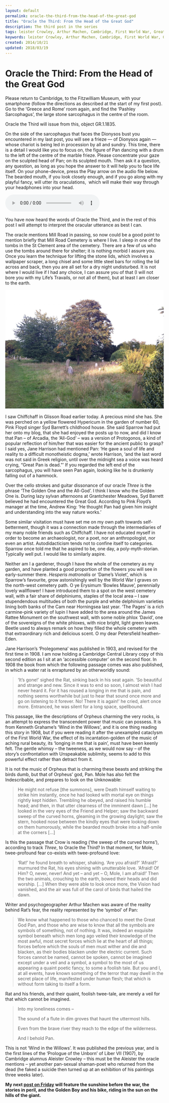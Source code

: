 ```yaml
---
layout: default
permalink: oracle-the-third-from-the-head-of-the-great-god
title: "Oracle the Third: From the Head of the Great God"
description: The third post in the series
tags: leister Crowley, Arthur Machen, Cambridge, First World War, Great God Pan, Great War, Jane Ellen Harrison, Kenneth Grahame, Mill Road Cemetery, music, Pink Floyd, psychogeography, shamanism, Syd Barrett, Wind in the Willows	
keywords: leister Crowley, Arthur Machen, Cambridge, First World War, Great God Pan, Great War, Jane Ellen Harrison, Kenneth Grahame, Mill Road Cemetery, music, Pink Floyd, psychogeography, shamanism, Syd Barrett, Wind in the Willows	
created: 2014/10/21
updated: 2018/03/19
---
```


Oracle the Third: From the Head of the Great God
================================================

Please return to Cambridge, to the Fitzwilliam Museum, with your smartphone (follow the directions as described at the 
start of my first post). Go to the ‘Greece and Rome’ room again, and find the ‘Pashley Sarcophagus’, the large stone 
sarcophagus in the centre of the room.

Oracle the Third will issue from this, object GR.1.1835.

On the side of the sarcophagus that faces the Dionysos bust you encountered in my last post, you will see a frieze — of 
Dionysos again — whose chariot is being led in procession by all and sundry. This time, there is a detail I would like 
you to focus on, the figure of Pan dancing with a drum to the left of the centre of the marble frieze. Please concentrate 
your gaze on the sculpted head of Pan; on its sculpted mouth. Then ask it a question, any question, as long as you hope 
the answer to it will help you to face life itself. On your phone-device, press the Play arrow on the audio file below. 
The bearded mouth, if you look closely enough, and if you go along with my playful fancy, will utter its oraculations, 
which will make their way through your headphones into your head.


<audio controls="controls">
    <source type="audio/mpeg" src="uploads/2017/07/Three.mp3" />
        [uploads/2017/07/Three.mp3](uploads/2017/07/Three.mp3)
</audio>

You have now heard the words of Oracle the Third, and in the rest of this post I will attempt to interpret the oracular 
utterance as best I can.

The oracle mentions Mill Road in passing, so now could be a good point to mention briefly that Mill Road Cemetery is 
where I live. I sleep in one of the tombs in the St Clement area of the cemetery. There are a few of us who use the tombs 
around there for shelter; it is nothing morbid I assure you. Once you learn the technique for lifting the stone lids, which 
involves a wallpaper scraper, a long chisel and some little steel bars for rolling the lid across and back, then you are 
all set for a dry night undisturbed. It is not where I would live if I had any choice, I can assure you of that (I will 
not bore you with my Life’s Travails, or not all of them), but at least I am closer to the earth.


[![](uploads/2018/03/IMG_0568-1024x765.jpg)](uploads/2018/03/IMG_0568.jpg)

I saw Chiffchaff in Glisson Road earlier today. A precious mind she has. She was perched on a yellow flowered Hypericum 
in the garden of number 60, Pink Floyd singer Syd Barrett’s childhood house. She said Sparrow had put her onto my blog, 
that she had enjoyed the posts up to now, and did I know that Pan – of Arcadia, the ‘All-God’ – was a version of Protogonos, 
a kind of popular reflection of him/her that was easier for the ancient public to grasp? I said yes, Jane Harrison had 
mentioned Pan: ‘He gave a soul of life and reality to a difficult monotheistic dogma,’ wrote Harrison, ‘and the last word 
was not said in Greek religion, until over the midnight sea a voice was heard crying, “Great Pan is dead.”’ If you regarded 
the left end of the sarcophagus, you will have seen Pan again, looking like he is drunkenly falling out of a hammock.

Over the cello strokes and guitar dissonance of our oracle _Three_ is the phrase ‘The Golden One and the All-God’. I think 
I know who the Golden One is. During lazy sylvan afternoons at Grantchester Meadows, Syd Barrett believed he had encountered 
the Great God. According to Pink Floyd’s manager at the time, Andrew King: ‘He thought Pan had given him insight and 
understanding into the way nature works.’

Some similar visitation must have set me on my own path towards self-betterment, though it was a connection made through 
the intermediaries of my many noble friends such as Chiffchaff. I have not educated myself in order to become an archaeologist, 
nor a poet, nor an anthropologist, nor even an artist. Autodidacticism tends not to confine itself to categories. Sparrow 
once told me that he aspired to be, one day, a poly-myth-storian. Typically well put. I would like to similarly aspire.

Neither am I a gardener, though I have the whole of the cemetery as my garden, and have planted a good proportion of the 
flowers you will see in early-summer there. _Hesperis matronalis_ or ‘Dame’s Violet’, which is Sparrow’s favourite, grow 
astonishingly well by the World War I graves on the north-west cemetery path. O ye Erysimum ‘Bowles Mauve’, perennially 
lovely wallflower! I have introduced them to a spot on the west cemetery wall, with a fair share of delphiniums, staples 
of the local area – I saw stupendendous multitudes of both the purple and white delphinium varieties lining both banks 
of the Cam near Horningsea last year. ‘The Pages’ is a rich carmine-pink variety of lupin I have added to the area around 
the James Rattee Monument on the southwest wall, with some noble phlox ‘David’, one of the sovereigns of the white phloxes, 
with nice bright, light green leaves. Beetle used to always remark on how they filled the whole cemetery with that 
extraordinary rich and delicious scent. O my dear Petersfield heathen-Eden.

Jane Harrison’s ‘Prolegomena’ was published in 1903, and revised for the first time in 1908. I am now holding a Cambridge 
Central Library copy of this second edition as I sit at an ‘accessible computer’ on the second floor. In 1908 the book 
from which the following passage comes was also published, in which a water rat is enraptured by an otherworldly sound:

> ‘It’s gone!’ sighed the Rat, sinking back in his seat again. ‘So beautiful and strange and new. Since it was to end so 
soon, I almost wish I had never heard it. For it has roused a longing in me that is pain, and nothing seems worthwhile 
but just to hear that sound once more and go on listening to it forever. No! There it is again!’ he cried, alert once more. 
Entranced, he was silent for a long space, spellbound.

This passage, like the descriptions of Orpheus charming the very rocks, is an attempt to express the transcendent power 
that music can possess. It is from Kenneth Grahame’s ‘Wind in the Willows’, and it is one thing reading this story in 
1908, but if you were reading it after the unexampled cataclysm of the First World War, the effect of its incantation-golden 
of the music of aching rural beauty, its ‘longing in me that is pain’, must have been keenly felt. The gentle whimsy – 
the tweeness, as we would now say – of the story’s confrontation with Unspeakable sublimity, seems to add to this 
powerful effect rather than detract from it.

It is not the music of Orpheus that is charming these beasts and striking the birds dumb, but that of Orpheus’ god, Pan. 
Mole has also felt the Indescribable, and prepares to look on the Unknowable:

> He might not refuse \[the summons\], were Death himself waiting to strike him instantly, once he had looked with mortal 
eye on things rightly kept hidden. Trembling he obeyed, and raised his humble head; and then, in that utter clearness of 
the imminent dawn \[…\] he looked in the very eyes of the Friend and Helper; saw the backward sweep of the curved horns, 
gleaming in the growing daylight; saw the stern, hooked nose between the kindly eyes that were looking down on them 
humorously, while the bearded mouth broke into a half-smile at the corners \[…\]

Is this the passage that Crow is reading (‘the sweep of the curved horns’), according to track _Three_, to Oracle the 
Third? In that moment, for Mole, twee-profound fear co-exists with twee-profound love:

> ‘Rat!’ he found breath to whisper, shaking. ‘Are you afraid?’ ‘Afraid?’ murmured the Rat, his eyes shining with 
unutterable love. ‘Afraid! Of Him? O, never, never! And yet – and yet – O, Mole, I am afraid!’ Then the two animals, 
crouching to the earth, bowed their heads and did worship. \[…\] When they were able to look once more, the Vision had 
vanished, and the air was full of the carol of birds that hailed the dawn.

Writer and psychogeographer Arthur Machen was aware of the reality behind Rat’s fear, the reality represented by the 
‘symbol’ of Pan:

> We know what happened to those who chanced to meet the Great God Pan, and those who are wise to know that all the 
symbols are symbols of something, not of nothing. It was, indeed an exquisite symbol beneath which men long ago veiled 
their knowledge of the most awful, most secret forces which lie at the heart of all things; forces before which the 
souls of men must wither and die and blacken, as their bodies blacken under the electric current. Such forces cannot be 
named, cannot be spoken, cannot be imagined except under a veil and a symbol, a symbol to the most of us appearing a 
quaint poetic fancy, to some a foolish tale. But you and I, at all events, have known something of the terror that may 
dwell in the secret place of life, manifested under human flesh; that which is without form taking to itself a form.

Rat and his friends, and their quaint, foolish twee-tale, are merely a veil for that which cannot be imagined.

> Into my loneliness comes –
>
> The sound of a flute in dim groves that haunt the uttermost hills.
>
> Even from the brave river they reach to the edge of the wilderness.
>
> And I behold Pan.

This is not ‘Wind in the Willows’. It was published the previous year, and is the first lines of the ‘Prologue of the 
Unborn’ of Liber VII (1907), by Cambridge alumnus Aleister Crowley – this must be the Aleister the oracle mentions – yet 
another pan-sexual shaman-poet who returned from the dead (he faked a suicide then turned up at an exhibition of his 
paintings three weeks later).

__My next [post on Friday](oracle-the-fourth-from-the-head-of-a-mouse) will feature the sunshine before the war, the stories in peril, and the Golden Boy and his bike, 
riding in the sun on the hills of the giant.__